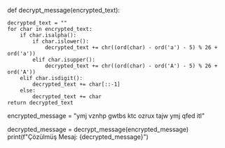def decrypt_message(encrypted_text):

    decrypted_text = ""
    for char in encrypted_text:
        if char.isalpha():
            if char.islower():
                decrypted_text += chr((ord(char) - ord('a') - 5) % 26 + ord('a'))
            elif char.isupper():
                decrypted_text += chr((ord(char) - ord('A') - 5) % 26 + ord('A'))
        elif char.isdigit():
            decrypted_text += char[::-1]  
        else:
            decrypted_text += char  
    return decrypted_text

encrypted_message = "ymj vznhp gwtbs ktc ozrux tajw ymj qfed itl"

decrypted_message = decrypt_message(encrypted_message)
print(f"Çözülmüş Mesaj: {decrypted_message}")


